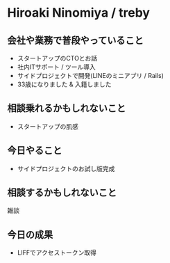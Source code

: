 # Hiroaki Ninomiya / treby

## 会社や業務で普段やっていること

- スタートアップのCTOとお話
- 社内ITサポート / ツール導入
- サイドプロジェクトで開発(LINEのミニアプリ / Rails)
- 33歳になりました & 入籍しました

## 相談乗れるかもしれないこと

- スタートアップの肌感

## 今日やること

- サイドプロジェクトのお試し版完成

## 相談するかもしれないこと

雑談

## 今日の成果

- LIFFでアクセストークン取得
